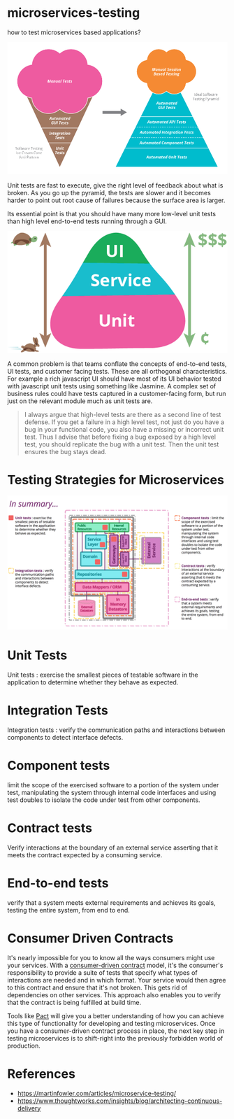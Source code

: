 # microservices-testing

how to test microservices based applications?

![Testing Pyramid 1](img/testing-pyramid.png)

Unit tests are fast to execute, give the right level of feedback about what is broken. As you go up the pyramid, the tests are slower and it becomes harder to point out root cause of failures because the surface area is larger.

Its essential point is that you should have many more low-level unit tests than high level end-to-end tests running through a GUI.

![Test Pyramid](img/test-pyramid.png)

A common problem is that teams conflate the concepts of end-to-end tests, UI tests, and customer facing tests. These are all orthogonal characteristics. For example a rich javascript UI should have most of its UI behavior tested with javascript unit tests using something like Jasmine. A complex set of business rules could have tests captured in a customer-facing form, but run just on the relevant module much as unit tests are.

> I always argue that high-level tests are there as a second line of test defense. If you get a failure in a high level test, not just do you have a bug in your functional code, you also have a missing or incorrect unit test. Thus I advise that before fixing a bug exposed by a high level test, you should replicate the bug with a unit test. Then the unit test ensures the bug stays dead.

# Testing Strategies for Microservices

![Testing Strategies for Microservices](img/test-types.png)

# Unit Tests

Unit tests : exercise the smallest pieces of testable software in the application to determine whether they behave as expected.

# Integration Tests

Integration tests : verify the communication paths and interactions between components to detect interface defects.

# Component tests

limit the scope of the exercised software to a portion of the system under test, manipulating the system through internal code interfaces and using test doubles to isolate the code under test from other components.

# Contract tests

Verify interactions at the boundary of an external service asserting that it meets the contract expected by a consuming service.

# End-to-end tests

verify that a system meets external requirements and achieves its goals, testing the entire system, from end to end.

# Consumer Driven Contracts
  
It's nearly impossible for you to know all the ways consumers might use your services. With a [consumer-driven contract](http://martinfowler.com/articles/consumerDrivenContracts.html) model, it's the consumer's responsibility to provide a suite of tests that specify what types of interactions are needed and in which format. Your service would then agree to this contract and ensure that it's not broken. This gets rid of dependencies on other services. This approach also enables you to verify that the contract is being fulfilled at build time.

Tools like [Pact](https://github.com/realestate-com-au/pact) will give you a better understanding of how you can achieve this type of functionality for developing and testing microservices. Once you have a consumer-driven contract process in place, the next key step in testing microservices is to shift-right into the previously forbidden world of production.

# References

* https://martinfowler.com/articles/microservice-testing/
* https://www.thoughtworks.com/insights/blog/architecting-continuous-delivery
